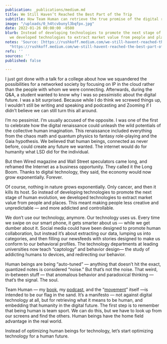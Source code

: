 ```yaml
---
publication: _publications/medium.md
title: We Still Haven’t Reached the Best Part of the Trip
subtitle: How Team Human can retrieve the true promise of the digital renaissance.
image: "/uploads/0_h4tcvbunyl3bqfpx.jpg"
date: 2022-01-26 00:00:00 -0500
blurb: Instead of developing technologies to promote the next stage of human evolution,
  we developed technologies to extract market value from people and places
notes: 'Source: [https://rushkoff.medium.com/we-still-havent-reached-the-best-part-of-the-trip-7eaf1d47fbbd](https://rushkoff.medium.com/we-still-havent-reached-the-best-part-of-the-trip-7eaf1d47fbbd
  "https://rushkoff.medium.com/we-still-havent-reached-the-best-part-of-the-trip-7eaf1d47fbbd")'
refs: ''
sources: ''
published: false

---
```

I just got done with a talk for a college about how we squandered the possibilities for a networked society by focusing on IP in the cloud rather than the people with whom we were connecting. Afterwards, during the Q&A, a student wanted to know why I was so pessimistic about the digital future. I was a bit surprised. Because while I do think we screwed things up, I wouldn’t still be writing and speaking and podcasting and Zooming if I didn’t believe we can still turn this all around.

I’m no pessimist. I’m usually accused of the opposite. I was one of the first to celebrate how the digital renaissance could unleash the wild potentials of the collective human imagination. This renaissance included everything from the chaos math and quantum physics to fantasy role-playing and the Gaia hypothesis. We believed that human beings, connected as never before, could create any future we wanted. The internet would do for humanity what LSD did for the individual.

But then Wired magazine and Wall Street speculators came long, and reframed the Internet as a business opportunity. They called it the Long Boom. Thanks to digital technology, they said, the economy would now grow exponentially. Forever.

Of course, nothing in nature grows exponentially. Only cancer, and then it kills its host. So instead of developing technologies to promote the next stage of human evolution, we developed technologies to extract market value from people and places. This meant making people less creative and unpredictable — and more addicted and controllable.

We don’t use our technology, anymore. Our technology uses us. Every time we swipe on our smart phone, it gets smarter about us — while we get dumber about it. Social media could have been designed to promote human collaboration, but instead it’s about extracting our data, lumping us into categories, and then filling our newsfeeds with stories designed to make us conform to our behavioral profiles. The technology departments at leading universities now teach “captology” and behavior design— the study of addicting humans to devices, and redirecting our behavior.

Human beings are being “auto-tuned” — anything that doesn’t hit the exact, quantized notes is considered “noise.” But that’s not the noise. That weird, in-between stuff — that anomalous behavior and paradoxical thinking — that’s the signal. The soul.

Team Human — my [book](https://medium.com/team-human), my [podcast](http://teamhuman.fm/), and the “[movement](https://www.teamhuman.fm/team-feed)” itself —is intended to be our flag in the sand. It’s a manifesto — not against digital technology at all, but for retrieving what it means to be human, and embedding that humanity in the digital future. The first step is to remember that being human is team sport. We can do this, but we have to look up from our screens and find the others. Human beings have the home field advantage in the real world.

Instead of optimizing human beings for technology, let’s start optimizing technology for a human future.